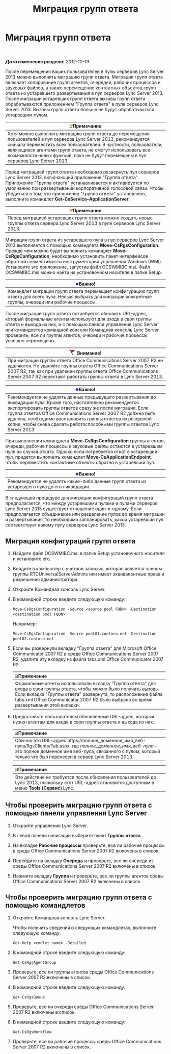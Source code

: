 ﻿---
title: Миграция групп ответа
TOCTitle: Миграция групп ответа
ms:assetid: 5c07bf4b-ad8a-4b83-b970-7d933bb7c4ef
ms:mtpsurl: https://technet.microsoft.com/ru-ru/library/JJ204931(v=OCS.15)
ms:contentKeyID: 49309890
ms.date: 05/19/2016
mtps_version: v=OCS.15
ms.translationtype: HT
---

# Миграция групп ответа

 

_**Дата изменения раздела:** 2012-10-19_

После перемещения ваших пользователей в пулы серверов Lync Server 2013 можно выполнять миграцию групп ответа. Миграция групп ответа включает копирование групп агентов, очередей, рабочих процессов и звуковых файлов, а также перемещение контактных объектов групп ответа из устаревшего развертывания в пул серверов Lync Server 2013. После миграции устаревших групп ответа вызовы групп ответа обрабатываются приложением "Группа ответа" в пуле серверов Lync Server 2013. Вызовы групп ответа больше не будут обрабатываться устаревшим пулом.

<table>
<thead>
<tr class="header">
<th><img src="images/Gg398412.note(OCS.15).gif" title="note" alt="note" />Примечание</th>
</tr>
</thead>
<tbody>
<tr class="odd">
<td>Хотя можно выполнять миграцию групп ответа до перемещения пользователей в пул серверов Lync Server 2013, рекомендуется сначала переместить всех пользователей. В частности, пользователи, являющиеся агентами групп ответа, не смогут использовать все возможности новых функций, пока не будут перемещены в пул серверов Lync Server 2013.</td>
</tr>
</tbody>
</table>


Перед миграцией групп ответа необходимо развернуть пул серверов Lync Server 2013, включающий приложение "Группа ответа". Приложение "Группа ответа" устанавливается и активируется по умолчанию при развертывании корпоративной голосовой связи. Чтобы убедиться в том, что приложение "Группа ответа" установлено, выполните командлет **Get-CsService–ApplicationServer**.

<table>
<thead>
<tr class="header">
<th><img src="images/Gg398412.note(OCS.15).gif" title="note" alt="note" />Примечание</th>
</tr>
</thead>
<tbody>
<tr class="odd">
<td>Перед миграцией устаревших групп ответа можно создать новые группы ответа сервера Lync Server 2013 в пуле серверов Lync Server 2013.</td>
</tr>
</tbody>
</table>


Миграция групп ответа из устаревшего пула в пул серверов Lync Server 2013 выполняется с помощью командлета **Move-CsRgsConfiguration**. Прежде чем можно будет выполнить командлет **Move-CsRgsConfiguration**, необходимо установить пакет интерфейсов обратной совместимости инструментария управления Windows (WMI). Установите это приложение, запустив файл OCSWMIBC.msi. Файл OCSWMIBC.msi можно найти на установочном носителе в папке Setup.

<table>
<thead>
<tr class="header">
<th><img src="images/JJ618369.important(OCS.15).gif" title="important" alt="important" />Важно!</th>
</tr>
</thead>
<tbody>
<tr class="odd">
<td>Командлет миграции групп ответа перемещает конфигурацию групп ответа для всего пула. Нельзя выбрать для миграции конкретные группы, очереди или рабочие процессы.</td>
</tr>
</tbody>
</table>


После миграции групп ответа потребуется обновить URL-адрес, который формальные агенты используют для входа в свои группы ответа и выхода из них, и с помощью панели управления Lync Server или командлетов командной консоли Командная консоль Lync Server проверить, все ли группы агентов, очереди и рабочие процессы успешно перемещены.

<table>
<thead>
<tr class="header">
<th><img src="images/JJ205186.Caution(OCS.15).gif" title="Caution" alt="Caution" />Внимание!</th>
</tr>
</thead>
<tbody>
<tr class="odd">
<td>При миграции группы ответа Office Communications Server 2007 R2 не удаляются. Не удаляйте группы ответа Office Communications Server 2007 R2, так как при удалении группы ответа Office Communications Server 2007 R2 перестают работать группы ответа в Lync Server 2013.</td>
</tr>
</tbody>
</table>


<table>
<thead>
<tr class="header">
<th><img src="images/JJ618369.important(OCS.15).gif" title="important" alt="important" />Важно!</th>
</tr>
</thead>
<tbody>
<tr class="odd">
<td>Рекомендуется не удалять данные предыдущего развертывания до ликвидации пула. Кроме того, настоятельно рекомендуется экспортировать группы ответов сразу же после миграции. Если группа ответов Office Communications Server 2007 R2 должна быть удалена, необходимо восстановить группы ответов из резервной копии, чтобы снова сделать работоспособными группы ответов Lync Server 2013.</td>
</tr>
</tbody>
</table>


При выполнении командлета **Move-CsRgsConfiguration** группы агентов, очереди, рабочие процессы и звуковые файлы остаются в устаревшем пуле на случай отката. Однако если потребуется откат в устаревший пул, придется выполнить командлет **Move-CsApplicationEndpoint**, чтобы переместить контактные объекты обратно в устаревший пул.

<table>
<thead>
<tr class="header">
<th><img src="images/JJ618369.important(OCS.15).gif" title="important" alt="important" />Важно!</th>
</tr>
</thead>
<tbody>
<tr class="odd">
<td>Рекомендуется не удалять какие-либо данные групп ответа из устаревшего пула до его ликвидации.</td>
</tr>
</tbody>
</table>


В следующей процедуре для миграции конфигураций групп ответа предполагается, что между устаревшими пулами и пулами серверов Lync Server 2013 существует отношение один-к-одному. Если предполагается объединение или разделение пулов во время миграции и развертывания, то необходимо запланировать, какой устаревший пул соответствует какому пулу серверов Lync Server 2013.

## Миграция конфигураций групп ответа

1.  Найдите файл OCSWMIBC.msi в папке Setup установочного носителя и установите его.

2.  Войдите в компьютер с учетной записью, которая является членом группы RTCUniversalServerAdmins или имеет эквивалентные права и разрешения администратора.

3.  Откройте Командная консоль Lync Server.

4.  В командной строке введите следующую команду:
    
        Move-CsRgsConfiguration -Source <source pool FQDN> -Destination <destination pool FQDN>
    
    Например:
    
        Move-CsRgsConfiguration -Source pool01.contoso.net -Destination pool02.contoso.net

5.  Если вы развернули вкладку "Группа ответа" для Microsoft Office Communicator 2007 R2 в среде Office Communications Server 2007 R2, удалите эту вкладку из файла tabs.xml Office Communicator 2007 R2.
    
    <table>
    <thead>
    <tr class="header">
    <th><img src="images/Gg398412.note(OCS.15).gif" title="note" alt="note" />Примечание</th>
    </tr>
    </thead>
    <tbody>
    <tr class="odd">
    <td>Формальные агенты использовали вкладку &quot;Группа ответа&quot; для входа в свои группы ответа, чтобы можно было получать вызовы. Если вкладка &quot;Группы ответа&quot; развернута, то расположение файла tabs.xml Office Communicator 2007 R2 было выбрано во время развертывания этой вкладки.</td>
    </tr>
    </tbody>
    </table>


6.  Предоставьте пользователям обновленный URL-адрес, который нужен агентам для входа в свои группы ответа и выхода из них.
    
    <table>
    <thead>
    <tr class="header">
    <th><img src="images/Gg398412.note(OCS.15).gif" title="note" alt="note" />Примечание</th>
    </tr>
    </thead>
    <tbody>
    <tr class="odd">
    <td>Обычно это URL-адрес https://полное_доменное_имя_веб-пула/RgsClients/Tab.aspx, где <em>полное_доменное_имя_веб-пула</em> – это полное доменное имя веб-пула, связанного с пулом, который только что был перенесен в сервер Lync Server 2013.</td>
    </tr>
    </tbody>
    </table>
    
    <table>
    <thead>
    <tr class="header">
    <th><img src="images/Gg398412.note(OCS.15).gif" title="note" alt="note" />Примечание</th>
    </tr>
    </thead>
    <tbody>
    <tr class="odd">
    <td>Это действие не требуется после обновления пользователей до Lync 2013, поскольку этот URL-адрес становится доступным в меню <strong>Tools (Сервис)</strong> Lync.</td>
    </tr>
    </tbody>
    </table>


## Чтобы проверить миграцию групп ответа с помощью панели управления Lync Server

1.  Откройте управления Lync Server.

2.  В левой панели навигации выберите пункт **Группы ответа** .

3.  На вкладке **Рабочие процессы** проверьте, все ли рабочие процессы в среде Office Communications Server 2007 R2 включены в список.

4.  Перейдите на вкладку **Очередь** и проверьте, все ли очереди из среды Office Communications Server 2007 R2 включены в список.

5.  Нажмите вкладку **Группа** и проверьте, все ли группы агентов среды Office Communications Server 2007 R2 включены в список.

## Чтобы проверить миграцию групп ответа с помощью командлетов

1.  Откройте Командная консоль Lync Server.
    
    Чтобы получить сведения о следующих командлетах, выполните следующую команду:
    
        Get-Help <cmdlet name> -Detailed

2.  В командной строке введите следующую команду:
    
        Get-CsRgsAgentGroup

3.  Проверьте, все ли группы агентов среды Office Communications Server 2007 R2 включены в список.

4.  В командной строке введите следующую команду:
    
        Get-CsRgsQueue

5.  Проверьте, все ли очереди среды Office Communications Server 2007 R2 включены в список.

6.  В командной строке введите следующую команду:
    
        Get-CsRgsWorkflow

7.  Проверьте, все ли рабочие процессы среды Office Communications Server 2007 R2 включены в список.

